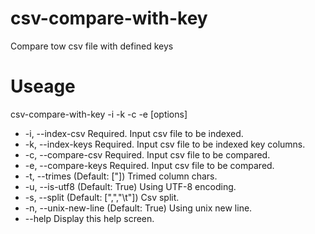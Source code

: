 # csv-compare-with-key

Compare tow csv file with defined keys

# Useage

csv-compare-with-key -i <index csv file>  -k <index csv keys> -c <compare csv file> -e <compare csv keys> [options]

+  -i, --index-csv        Required. Input csv file to be indexed.
+  -k, --index-keys       Required. Input csv file to be indexed key columns.
+  -c, --compare-csv      Required. Input csv file to be compared.
+  -e, --compare-keys     Required. Input csv file to be compared.
+  -t, --trimes           (Default: ["]) Trimed column chars.
+  -u, --is-utf8          (Default: True) Using UTF-8 encoding.
+  -s, --split            (Default: [",","\t"]) Csv split.
+  -n, --unix-new-line    (Default: True) Using unix new line.
+  --help                 Display this help screen.
